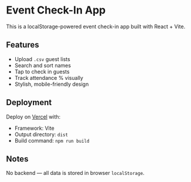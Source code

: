 
# Event Check-In App

This is a localStorage-powered event check-in app built with React + Vite.

## Features
- Upload `.csv` guest lists
- Search and sort names
- Tap to check in guests
- Track attendance % visually
- Stylish, mobile-friendly design

## Deployment
Deploy on [Vercel](https://vercel.com/) with:
- Framework: Vite
- Output directory: `dist`
- Build command: `npm run build`

## Notes
No backend — all data is stored in browser `localStorage`.
